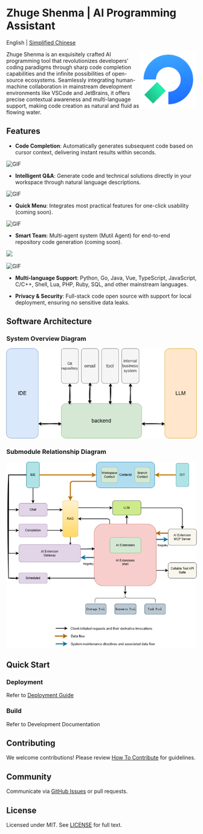 # Zhuge Shenma | AI Programming Assistant

English | [Simplified Chinese](./README.zh-CN.md)

<img src="./images/zhuge_shenma_rebot_logo_big.png" alt="zhuge logo" height="150px" align="right" />

Zhuge Shenma is an exquisitely crafted AI programming tool that revolutionizes developers' coding paradigms through sharp code completion capabilities and the infinite possibilities of open-source ecosystems. Seamlessly integrating human-machine collaboration in mainstream development environments like VSCode and JetBrains, it offers precise contextual awareness and multi-language support, making code creation as natural and fluid as flowing water.

## Features

- **Code Completion**: Automatically generates subsequent code based on cursor context, delivering instant results within seconds.

![GIF](https://zgsm.ai/assets/case_page_img1-458fb4ce.gif)

- **Intelligent Q&A**: Generate code and technical solutions directly in your workspace through natural language descriptions.

![GIF](https://zgsm.ai/assets/case_page_img2-8209c7a4.gif)

- **Quick Menu**: Integrates most practical features for one-click usability (coming soon).

![GIF](https://zgsm.ai/assets/case_page_img3-a9a313c3.gif)

- **Smart Team**: Multi-agent system (Mutil Agent) for end-to-end repository code generation (coming soon).

<img src="https://zgsm.ai/assets/case_page_img4-bd5834b0.png">

![GIF](https://zgsm.ai/assets/case_page_img4-2d2e20ec.gif)

- **Multi-language Support**: Python, Go, Java, Vue, TypeScript, JavaScript, C/C++, Shell, Lua, PHP, Ruby, SQL, and other mainstream languages.

- **Privacy & Security**: Full-stack code open source with support for local deployment, ensuring no sensitive data leaks.

## Software Architecture

### System Overview Diagram

<img src="./images/readme/system.png">

### Submodule Relationship Diagram

<img src="./images/readme/subsystem.png">

## Quick Start

### Deployment

Refer to [Deployment Guide](/docs/guide/en-US/installation/README.md)

### Build

Refer to Development Documentation

## Contributing

We welcome contributions! Please review [How To Contribute](docs/devel/en-US/how-to-contribute.md) for guidelines.

## Community

Communicate via [GitHub Issues](https://github.com/zgsm-ai/zgsm/issues/new/choose) or pull requests.

## License

Licensed under MIT. See [LICENSE](LICENSE) for full text.
